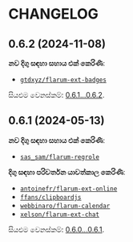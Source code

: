 CHANGELOG
=========


0.6.2 (2024-11-08)
------------------

**නව දිගු සඳහා සහාය එක් කෙරිණි**:

* [`gtdxyz/flarum-ext-badges`](https://github.com/daocatt/flarum-ext-badges)


සියළුම වෙනස්කම්: [0.6.1...0.6.2](https://github.com/flarum-lang/sinhala/compare/0.6.1...0.6.2).


0.6.1 (2024-05-13)
------------------

**නව දිගු සඳහා සහාය එක් කෙරිණි**:

* [`sas_sam/flarum-regrole`](https://github.com/SasSam/flarum-regrole)


**දිගු සඳහා පරිවර්තන යාවත්කාල කෙරිණි**:

* [`antoinefr/flarum-ext-online`](https://github.com/AntoineFr/flarum-ext-online)
* [`ffans/clipboardjs`](https://github.com/FFans/clipboardjs)
* [`webbinaro/flarum-calendar`](https://github.com/eddiewebb/flarum-calendar)
* [`xelson/flarum-ext-chat`](https://github.com/Xelson/flarum-ext-chat)


සියළුම වෙනස්කම්: [0.6.0...0.6.1](https://github.com/flarum-lang/sinhala/compare/0.6.0...0.6.1).


